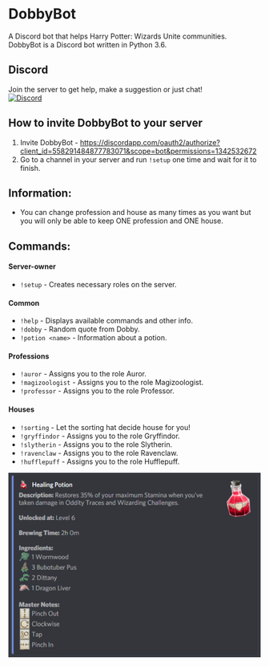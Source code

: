 # DobbyBot
A Discord bot that helps Harry Potter: Wizards Unite communities.  
DobbyBot is a Discord bot written in Python 3.6.

## Discord
Join the server to get help, make a suggestion or just chat!  
[![Discord](https://discordapp.com/api/guilds/592328878920302593/widget.png?style=banner3)](https://discord.gg/QzgGtTn)

## How to invite DobbyBot to your server
1. Invite DobbyBot - https://discordapp.com/oauth2/authorize?client_id=558291484877783071&scope=bot&permissions=1342532672
2. Go to a channel in your server and run `!setup` one time and wait for it to finish.

## Information:  
- You can change profession and house as many times as you want but you will only be able to keep ONE profession and ONE house.

## Commands:
#### Server-owner 
- `!setup` - Creates necessary roles on the server.  
  
#### Common  
- `!help` - Displays available commands and other info.  
- `!dobby` - Random quote from Dobby.  
- `!potion <name>` - Information about a potion.  

#### Professions
- `!auror` - Assigns you to the role Auror.  
- `!magizoologist` - Assigns you to the role Magizoologist.  
- `!professor` - Assigns you to the role Professor.  

#### Houses
- `!sorting` - Let the sorting hat decide house for you!  
- `!gryffindor` - Assigns you to the role Gryffindor.  
- `!slytherin` - Assigns you to the role Slytherin.  
- `!ravenclaw` - Assigns you to the role Ravenclaw.  
- `!hufflepuff` - Assigns you to the role Hufflepuff.  
  
    
![Healing Potion](https://raw.githubusercontent.com/OfficialWiddin/DobbyBot/master/assets/healingPotion.PNG)
